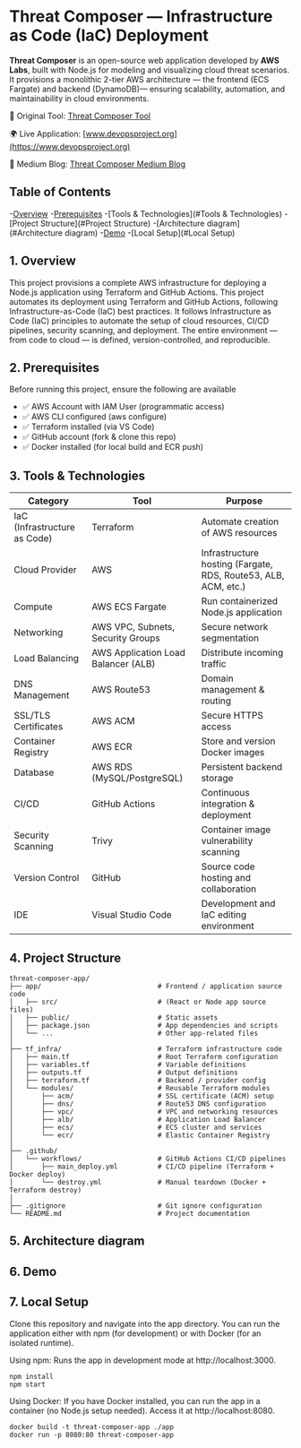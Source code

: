 # Threat Composer — Infrastructure as Code (IaC) Deployment
**Threat Composer** is an open-source web application developed by **AWS Labs**, built with Node.js for modeling and visualizing cloud threat scenarios. It provisions a monolithic 2-tier AWS architecture — the frontend (ECS Fargate) and backend (DynamoDB)— ensuring scalability, automation, and maintainability in cloud environments.

🧩 Original Tool: [Threat Composer Tool](https://awslabs.github.io/threat-composer/workspaces/default/dashboard)

🌍 Live Application: [www.devopsproject.org](https://www.devopsproject.org)

📝 Medium Blog: [Threat Composer Medium Blog](https://medium.com/@sajina.tamang99/threat-composer-4b606d5163c0)

## Table of Contents

-[Overview](#overview)
-[Prerequisites](#Prerequisites)
-[Tools & Technologies](#Tools & Technologies)
-[Project Structure](#Project Structure)
-[Architecture diagram](#Architecture diagram)
-[Demo](#Demo)
-[Local Setup](#Local Setup)

## 1. Overview
This project provisions a complete AWS infrastructure for deploying a Node.js application using Terraform and GitHub Actions.
This project automates its deployment using Terraform and GitHub Actions, following Infrastructure-as-Code (IaC) best practices.
It follows Infrastructure as Code (IaC) principles to automate the setup of cloud resources, CI/CD pipelines, security scanning, and deployment.
 The entire environment — from code to cloud — is defined, version-controlled, and reproducible.
	
## 2. Prerequisites
Before running this project, ensure the following are available
- ✅ AWS Account with IAM User (programmatic access)
- ✅ AWS CLI configured (aws configure)
- ✅ Terraform installed (via VS Code)
- ✅ GitHub account (fork & clone this repo)
- ✅ Docker installed (for local build and ECR push)

## 3. Tools & Technologies

|Category|Tool|Purpose| 
|-----------|----------------|----------|
| IaC (Infrastructure as Code) |Terraform |Automate creation of AWS resources |
| Cloud Provider | AWS | Infrastructure hosting (Fargate, RDS, Route53, ALB, ACM, etc.) |
| Compute | AWS ECS Fargate|Run containerized Node.js application |
| Networking|AWS VPC, Subnets, Security Groups|Secure network segmentation |
| Load Balancing|AWS Application Load Balancer (ALB)|Distribute incoming traffic |
| DNS Management|AWS Route53|Domain management & routing |
| SSL/TLS Certificates|AWS ACM|Secure HTTPS access |
| Container Registry|AWS ECR|Store and version Docker images |
| Database|AWS RDS (MySQL/PostgreSQL)|Persistent backend storage |
| CI/CD|GitHub Actions|Continuous integration & deployment |
| Security Scanning|Trivy|Container image vulnerability scanning |
| Version Control|GitHub|Source code hosting and collaboration |
| IDE|Visual Studio Code|Development and IaC editing environment |

## 4. Project Structure

```
threat-composer-app/
├── app/                             # Frontend / application source code
│   ├── src/                         # (React or Node app source files)
│   ├── public/                      # Static assets
│   ├── package.json                 # App dependencies and scripts
│   └── ...                          # Other app-related files
│
├── tf_infra/                        # Terraform infrastructure code
│   ├── main.tf                      # Root Terraform configuration
│   ├── variables.tf                 # Variable definitions
│   ├── outputs.tf                   # Output definitions
│   ├── terraform.tf                 # Backend / provider config
│   └── modules/                     # Reusable Terraform modules
│       ├── acm/                     # SSL certificate (ACM) setup
│       ├── dns/                     # Route53 DNS configuration
│       ├── vpc/                     # VPC and networking resources
│       ├── alb/                     # Application Load Balancer
│       ├── ecs/                     # ECS cluster and services
│       └── ecr/                     # Elastic Container Registry
│
├── .github/
│   └── workflows/                   # GitHub Actions CI/CD pipelines
│       ├── main_deploy.yml          # CI/CD pipeline (Terraform + Docker deploy)
│       └── destroy.yml              # Manual teardown (Docker + Terraform destroy)
│
├── .gitignore                       # Git ignore configuration
└── README.md                        # Project documentation
```

## 5. Architecture diagram
## 6. Demo

## 7. Local Setup

Clone this repository and navigate into the app directory.
You can run the application either with npm (for development) or with Docker (for an isolated runtime).

Using npm: Runs the app in development mode at http://localhost:3000.
```
npm install
npm start
```
Using Docker: If you have Docker installed, you can run the app in a container (no Node.js setup needed). Access it at http://localhost:8080.
```
docker build -t threat-composer-app ./app
docker run -p 8080:80 threat-composer-app
```
